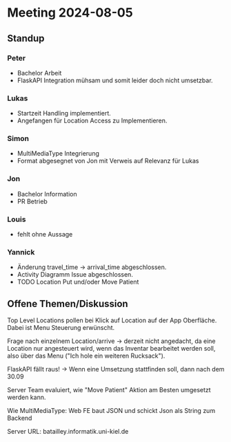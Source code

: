 # Meeting 2024-08-05

## Standup

### Peter

- Bachelor Arbeit
- FlaskAPI Integration mühsam und somit leider doch nicht umsetzbar.

### Lukas

- Startzeit Handling implementiert.
- Angefangen für Location Access zu Implementieren.

### Simon

- MultiMediaType Integrierung
- Format abgesegnet von Jon mit Verweis auf Relevanz für Lukas

### Jon

- Bachelor Information
- PR Betrieb

### Louis

- fehlt ohne Aussage
  
### Yannick

- Änderung travel_time -> arrival_time abgeschlossen.
- Activity Diagramm Issue abgeschlossen.
- TODO Location Put und/oder Move Patient

## Offene Themen/Diskussion

Top Level Locations pollen bei Klick auf Location auf der App Oberfläche. Dabei ist Menu Steuerung erwünscht.

Frage nach einzelnem Location/arrive -> derzeit nicht angedacht, da eine Location nur angesteuert wird, wenn das Inventar bearbeitet werden soll, also über das Menu ("Ich hole ein weiteren Rucksack").

FlaskAPI fällt raus! -> Wenn eine Umsetzung stattfinden soll, dann nach dem 30.09

Server Team evaluiert, wie "Move Patient" Aktion am Besten umgesetzt werden kann.

Wie MultiMediaType: Web FE baut JSON und schickt Json als String zum Backend

Server URL: batailley.informatik.uni-kiel.de